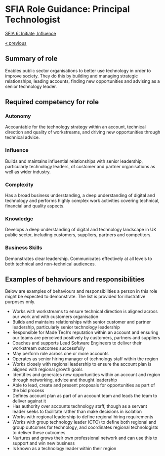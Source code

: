 # SFIA Role Guidance: Principal Technologist

[SFIA 6: Initiate, Influence](https://sfia-online.org/en/sfia-7/responsibilities/level-6)

[&laquo; previous](lead_software_engineer.md)

## Summary of role

Enables public sector organisations to better use technology in order to improve society. They do this by building and managing strategic relationships, leading accounts, finding new opportunities and advising as a senior technology leader.

## Required competency for role

### Autonomy

Accountable for the technology strategy within an account, technical direction and quality of workstreams, and driving new opportunities through technical advice.

### Influence

Builds and maintains influential relationships with senior leadership, particularly technology leaders, of customer and partner organisations as well as wider industry.

### Complexity

Has a broad business understanding, a deep understanding of digital and technology and performs highly complex work activities covering technical, financial and quality aspects.

### Knowledge

Develops a deep understanding of digital and technology landscape in UK public sector, including customers, suppliers, partners and competitors.

### Business Skills

Demonstrates clear leadership. Communicates effectively at all levels to both technical and non-technical audiences.

## Examples of behaviours and responsibilities

Below are examples of behaviours and responsibilities a person in this role might be expected to demonstrate. The list is provided for illustrative purposes only.

- Works with workstreams to ensure technical direction is aligned across our work and with customers organisation
- Builds and maintains relationships with senior customer and partner leadership, particularly senior technology leadership
- Responsible for Made Tech’s reputation within an account and ensuring our teams are perceived positively by customers, partners and suppliers
- Coaches and supports Lead Software Engineers to deliver their workstream outcomes successfully
- May perform role across one or more accounts
- Operates as senior hiring manager of technology staff within the region
- Works closely with regional leadership to ensure the account plan is aligned with regional growth goals
- Identifies and generates new opportunities within an account and region through networking, advice and thought leadership
- Able to lead, create and present proposals for opportunities as part of the bid process
- Defines account plan as part of an account team and leads the team to deliver against it
- Has authority over accounts technology staff, though as a servant leader seeks to facilitate rather than make decisions in isolation
- Works with regional leadership to define regional hiring requirements
- Works with group technology leader (CTO) to define both regional and group outcomes for technology, and coordinates regional technologists to deliver these outcomes
- Nurtures and grows their own professional network and can use this to support and win new business
- Is known as a technology leader within their region

